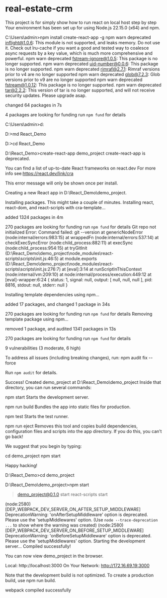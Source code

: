 # real-estate-crm
This project is for simply show how to run react on local host step by step
Your environment has been set up for using Node.js 22.15.0 (x64) and npm.

C:\Users\admin>npm install create-react-app -g
npm warn deprecated inflight@1.0.6: This module is not supported, and leaks memory. Do not use it. Check out lru-cache if you want a good and tested way to coalesce async requests by a key value, which is much more comprehensive and powerful.
npm warn deprecated fstream-ignore@1.0.5: This package is no longer supported.
npm warn deprecated uid-number@0.0.6: This package is no longer supported.
npm warn deprecated rimraf@2.7.1: Rimraf versions prior to v4 are no longer supported
npm warn deprecated glob@7.2.3: Glob versions prior to v9 are no longer supported
npm warn deprecated fstream@1.0.12: This package is no longer supported.
npm warn deprecated tar@2.2.2: This version of tar is no longer supported, and will not receive security updates. Please upgrade asap.

changed 64 packages in 7s

4 packages are looking for funding
  run `npm fund` for details

C:\Users\admin>d:

D:\>md React_Demo

D:\>cd React_Demo

D:\React_Demo>create-react-app demo_project
create-react-app is deprecated.

You can find a list of up-to-date React frameworks on react.dev
For more info see:https://react.dev/link/cra

This error message will only be shown once per install.

Creating a new React app in D:\React_Demo\demo_project.

Installing packages. This might take a couple of minutes.
Installing react, react-dom, and react-scripts with cra-template...


added 1324 packages in 4m

270 packages are looking for funding
  run `npm fund` for details
Git repo not initialized Error: Command failed: git --version
    at genericNodeError (node:internal/errors:983:15)
    at wrappedFn (node:internal/errors:537:14)
    at checkExecSyncError (node:child_process:882:11)
    at execSync (node:child_process:954:15)
    at tryGitInit (D:\React_Demo\demo_project\node_modules\react-scripts\scripts\init.js:46:5)
    at module.exports (D:\React_Demo\demo_project\node_modules\react-scripts\scripts\init.js:276:7)
    at [eval]:3:14
    at runScriptInThisContext (node:internal/vm:209:10)
    at node:internal/process/execution:449:12
    at [eval]-wrapper:6:24 {
  status: 1,
  signal: null,
  output: [ null, null, null ],
  pid: 8816,
  stdout: null,
  stderr: null
}

Installing template dependencies using npm...

added 17 packages, and changed 1 package in 34s

270 packages are looking for funding
  run `npm fund` for details
Removing template package using npm...


removed 1 package, and audited 1341 packages in 13s

270 packages are looking for funding
  run `npm fund` for details

9 vulnerabilities (3 moderate, 6 high)

To address all issues (including breaking changes), run:
  npm audit fix --force

Run `npm audit` for details.

Success! Created demo_project at D:\React_Demo\demo_project
Inside that directory, you can run several commands:

  npm start
    Starts the development server.

  npm run build
    Bundles the app into static files for production.

  npm test
    Starts the test runner.

  npm run eject
    Removes this tool and copies build dependencies, configuration files
    and scripts into the app directory. If you do this, you can’t go back!

We suggest that you begin by typing:

  cd demo_project
  npm start

Happy hacking!

D:\React_Demo>cd demo_project

D:\React_Demo\demo_project>npm start

> demo_project@0.1.0 start
> react-scripts start

(node:2580) [DEP_WEBPACK_DEV_SERVER_ON_AFTER_SETUP_MIDDLEWARE] DeprecationWarning: 'onAfterSetupMiddleware' option is deprecated. Please use the 'setupMiddlewares' option.
(Use `node --trace-deprecation ...` to show where the warning was created)
(node:2580) [DEP_WEBPACK_DEV_SERVER_ON_BEFORE_SETUP_MIDDLEWARE] DeprecationWarning: 'onBeforeSetupMiddleware' option is deprecated. Please use the 'setupMiddlewares' option.
Starting the development server...
Compiled successfully!

You can now view demo_project in the browser.

  Local:            http://localhost:3000
  On Your Network:  http://172.16.69.19:3000

Note that the development build is not optimized.
To create a production build, use npm run build.

webpack compiled successfully

